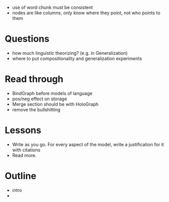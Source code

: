 

- use of word chunk must be consistent
- nodes are like columns, only know where they point, not who points to them

# Questions
- how much linguistic theorizing? (e.g. in Generalization)
- where to put compositionality and generalization experiments


# Read through
- BindGraph before models of language
- pos/neg effect on storage
- Merge section should be with HoloGraph
- remove the bullshitting

# Lessons
- Write as you go. For every aspect of the model, write a justification for it with citations
- Read more.

# Outline
- intro
- 
